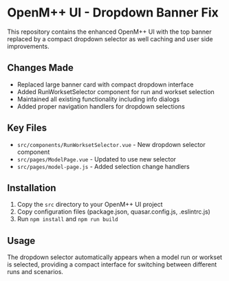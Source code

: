 # OpenM++ UI - Dropdown Banner Fix

This repository contains the enhanced OpenM++ UI with the top banner replaced by a compact dropdown selector as well caching and user side improvements.

## Changes Made

- Replaced large banner card with compact dropdown interface
- Added RunWorksetSelector component for run and workset selection
- Maintained all existing functionality including info dialogs
- Added proper navigation handlers for dropdown selections

## Key Files

- `src/components/RunWorksetSelector.vue` - New dropdown selector component
- `src/pages/ModelPage.vue` - Updated to use new selector
- `src/pages/model-page.js` - Added selection change handlers

## Installation

1. Copy the `src` directory to your OpenM++ UI project
2. Copy configuration files (package.json, quasar.config.js, .eslintrc.js)
3. Run `npm install` and `npm run build`

## Usage

The dropdown selector automatically appears when a model run or workset is selected, providing a compact interface for switching between different runs and scenarios.
